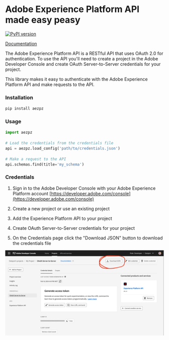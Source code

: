 # Adobe Experience Platform API made easy peasy

[![PyPI version](https://badge.fury.io/py/aezpz.svg)](https://badge.fury.io/py/aezpz)

[Documentation](https://datajoin-org.github.io/aezpz/)

The Adobe Experience Platform API is a RESTful API that uses OAuth 2.0 for authentication. To use the API you'll need to create a project in the Adobe Developer Console and create OAuth Server-to-Server credentials for your project.

This library makes it easy to authenticate with the Adobe Experience Platform API and make requests to the API.

### Installation
```bash
pip install aezpz
```

### Usage
```python
import aezpz

# Load the credentials from the credentials file
api = aezpz.load_config('path/to/credentials.json')

# Make a request to the API
api.schemas.find(title='my_schema')
```

### Credentials
1. Sign in to the Adobe Developer Console with your Adobe Experience Platform account [https://developer.adobe.com/console](https://developer.adobe.com/console)

2. Create a new project or use an existing project

3. Add the Experience Platform API to your project

4. Create OAuth Server-to-Server credentials for your project

5. On the Credentials page click the "Download JSON" button to download the credentials file

![Screenshot of credentials page with highlighted download json button](https://github.com/datajoin-org/aezpz/raw/main/docs/images/download-creds-screenshot.png)